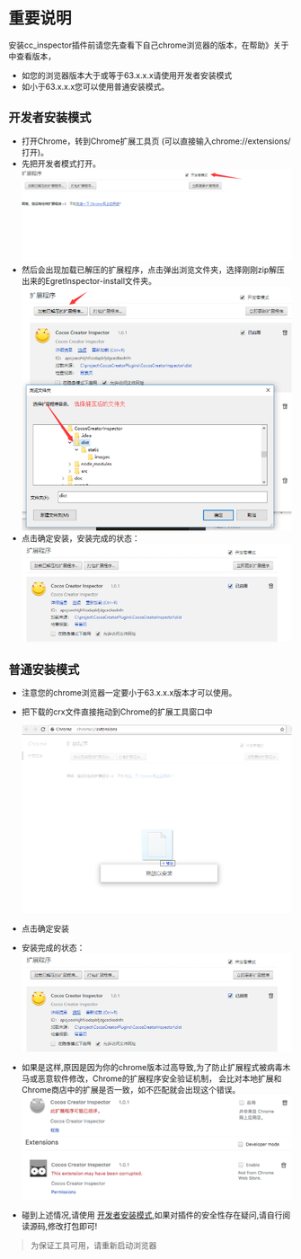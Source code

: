 # 重要说明
安装cc_inspector插件前请您先查看下自己chrome浏览器的版本，在帮助》关于中查看版本，
- 如您的浏览器版本大于或等于63.x.x.x请使用开发者安装模式
- 如小于63.x.x.x您可以使用普通安装模式。

<span id="jump"></span>
## 开发者安装模式

* 打开Chrome，转到Chrome扩展工具页 (可以直接输入chrome://extensions/ 打开)。
* 先把开发者模式打开。
  ![image](3.png)
* 然后会出现加载已解压的扩展程序，点击弹出浏览文件夹，选择刚刚zip解压出来的EgretInspector-install文件夹。
  ![image](4.png)
* 点击确定安装，安装完成的状态：
  ![image](2.png)

## 普通安装模式

* 注意您的chrome浏览器一定要小于63.x.x.x版本才可以使用。
* 把下载的crx文件直接拖动到Chrome的扩展工具窗口中

	![image](1.png)

* 点击确定安装
* 安装完成的状态：
	![image](2.png)
* 如果是这样,原因是因为你的chrome版本过高导致,为了防止扩展程式被病毒木马或恶意软件修改，Chrome的扩展程序安全验证机制， 会比对本地扩展和Chrome商店中的扩展是否一致，如不匹配就会出现这个错误。
    ![](5.png)
    ![](6.png)
* 碰到上述情况,请使用 [开发者安装模式](#jump),如果对插件的安全性存在疑问,请自行阅读源码,修改打包即可!	

> 为保证工具可用，请重新启动浏览器